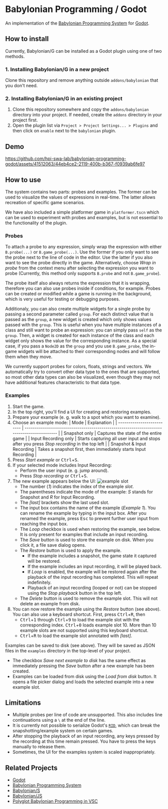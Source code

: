 # Babylonian Programming / Godot

An implementation of the [Babylonian Programming System][babylonian_programming] for [Godot][godot].

## How to install

Currently, Babylonian/G can be installed as a Godot plugin using one of two methods.

### 1. Installing Babylonian/G in a new project

Clone this repository and remove anything outside `addons/babylonian` that you don't need.

### 2. Installing Babylonian/G in an existing project

1. Clone this repository somewhere and copy the `addons/babylonian` directory into your project. If needed, create the `addons` directory in your project first.
2. Open the plugin list via `Project > Project Settings... > Plugins` and then click on `enable` next to the `babylonian` plugin.

## Demo

https://github.com/hpi-swa-lab/babylonian-programming-godot/assets/41512063/44eb4ce2-2119-400b-b367-f0939ab6fe97

## How to use

The system contains two parts: probes and examples. The former can be used to visualize the values of expressions in real-time. The latter allows recreation of specific game scenarios.

We have also included a simple platformer game in `platformer.tscn` which can be used to experiment with probes and examples, but is not essential to the functionality of the plugin.

### Probes

To attach a probe to any expression, simply wrap the expression with either `B.probe(...)` or `B.game_probe(...)`. Use the former if you only want to see the probe next to the line of code in the editor. Use the latter if you also want to see the probe directly in the game. Alternatively, choose _Wrap in probe_ from the context menu after selecting the expression you want to probe (Currently, this method only supports `B.probe` and not `B.game_probe`).

The probe itself also always returns the expression that it is wrapping, therefore you can also use probes inside if conditions, for example. Probes can be created or modified while a game is running in the background, which is very useful for testing or debugging purposes.

Additionaly, you can also create multiple widgets for a single probe by passing a second parameter called `group`. For each distinct value that is passed as the `group`, a new widget is created which only shows values passed with the `group`. This is useful when you have multiple instances of a class and still want to probe an expression: you can simply pass `self` as the `group`. Then, a widget is created for each instance of the class and each widget only shows the value for the corresponding instance. As a special case, if you pass a `Node2D` as the `group` and you use `B.game_probe`, the in-game widgets will be attached to their corresponding nodes and will follow them when they move.

We currently support probes for colors, floats, strings and vectors. We automatically try to convert other data type to the ones that are supported, so most other data types can also be visualized, even though they may not have additional features characteristic to that data type.

### Examples

1. Start the game.
2. In the top right, you'll find a UI for creating and restoring examples.
3. Prepare your example (e. g. walk to a spot which you want to examine).
4. Choose an example mode:
   | Mode                       | Explanation                                                                                |
   | -------------------------- | ------------------------------------------------------------------------------------------ |
   | Snapshot only              | Captures the state of the entire game                                                      |
   | Input Recording only       | Starts capturing all user input and stops after you press _Stop recording_ in the top left |
   | Snapshot & Input Recording | Takes a snapshot first, then immediately starts Input Recording                            |
4. Press _Start example_ or <kbd>Ctrl</kbd>+<kbd>S</kbd>.
5. If your selected mode includes Input Recording:
    - Perform the user input (e. g. jump around).
    - Press _Stop recording_ or <kbd>Ctrl</kbd>+<kbd>S</kbd>.
7. The new example appears below the UI:
    ![example slot](https://github.com/hpi-swa-lab/babylonian-programming-godot/assets/41512063/a23d0d37-d06a-44b9-b9f7-b8cd78f0594b)
    - The number (_1_) indicates the index of the example _slot_.
    - The parentheses indicate the mode of the example: _S_ stands for Snapshot and _R_ for Input Recording.
    - The _[last]_ brackets show the last used slot.
    - The input box contains the name of the example (_Example 1_). You can rename the example by typing in the input box. After you renamed the example, press <kbd>Esc</kbd> to prevent further user input from reaching the input box.
    - The _Loop_ checkbox is used when restoring the example, see below. It is only present for examples that include an input recording.
    - The _Save_ button is used to store the example on disk. When you click it, a file save dialog opens.
    - The _Restore_ button is used to apply the example.
        - If the example includes a snapshot, the game state it captured will be restored.
        - If the example includes an input recording, it will be played back.
        - If _Loop_ is enabled, the example will be restored again after the playback of the input recording has completed. This will repeat indefinitely.
        - Playback of an input recording (looped or not) can be stopped using the _Stop playback_ button in the top left.
    - The _Delete_ button is used to remove the example slot. This will not delete an example from disk.
8. You can now restore the example using the _Restore_ button (see above). You can also use a keyboard shortcut. First, press <kbd>Ctrl</kbd>+<kbd>R</kbd>, then
   - <kbd>Ctrl</kbd>+<kbd>1</kbd> through <kbd>Ctrl</kbd>+<kbd>9</kbd> to load the example slot with the corresponding index. <kbd>Ctrl</kbd>+<kbd>0</kbd> loads example slot 10. More than 10 example slots are not supported using this keyboard shortcut.
   - <kbd>Ctrl</kbd>+<kbd>R</kbd> to load the example slot annotated with _[last]_.

Examples can be saved to disk (see above). They will be saved as JSON files in the `examples` directory in the top-level of your project.
- The checkbox _Save next example to disk_ has the same effect as immediately pressing the _Save_ button after a new example has been created.
- Examples can be loaded from disk using the _Load from disk_ button. It opens a file picker dialog and loads the selected example into a new example slot.

## Limitations

- Multiple probes per line of code are unsupported. This also includes line continuations using a `\` at the end of the line.
- It is currently not possible to serialize Godot's [`RID`](https://docs.godotengine.org/en/stable/classes/class_rid.html), which can break the snapshotting/example system on certain games.
- After stopping the playback of an input recording, any keys pressed by the recording at this time remain pressed. You have to press the keys manually to release them.
- Sometimes, the UI for the examples system is scaled inappropriately.

## Related Projects

- [Godot][godot]
- [Babylonian Programming System][babylonian_programming]
- [Babylonian/S][babylonian_s]
- [Babylonian/JS][babylonian_js]
- [Polyglot Babylonian Programming in VSC][babylonian_vsc]

[godot]: https://godotengine.org/
[babylonian_programming]: https://doi.org/10.22152/programming-journal.org/2019/3/9
[babylonian_s]: https://github.com/hpi-swa-lab/babylonian-programming-smalltalk
[babylonian_js]: https://lively-kernel.org/lively4/lively4-core/start.html?load=https://lively-kernel.org/lively4/lively4-core/src/babylonian-programming-editor/demos/index.md
[babylonian_vsc]: https://github.com/hpi-swa/polyglot-live-programming
